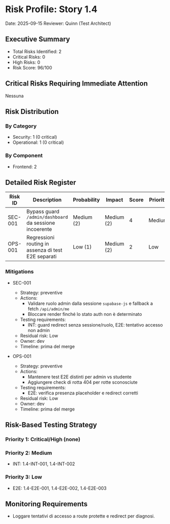 # Risk Profile: Story 1.4

Date: 2025-09-15
Reviewer: Quinn (Test Architect)

## Executive Summary

- Total Risks Identified: 2
- Critical Risks: 0
- High Risks: 0
- Risk Score: 96/100

## Critical Risks Requiring Immediate Attention

Nessuna

## Risk Distribution

### By Category

- Security: 1 (0 critical)
- Operational: 1 (0 critical)

### By Component

- Frontend: 2

## Detailed Risk Register

| Risk ID  | Description                                           | Probability | Impact | Score | Priority |
| -------- | ----------------------------------------------------- | ----------- | ------ | ----- | -------- |
| SEC-001  | Bypass guard `/admin/dashboard` da sessione incoerente| Medium (2)  | Medium (2) | 4   | Medium   |
| OPS-001  | Regressioni routing in assenza di test E2E separati   | Low (1)     | Medium (2) | 2   | Low      |

### Mitigations

- SEC-001
  - Strategy: preventive
  - Actions:
    - Validare ruolo admin dalla sessione `supabase-js` e fallback a fetch `/api/admin/me`
    - Bloccare render finché lo stato auth non è determinato
  - Testing requirements:
    - INT: guard redirect senza sessione/ruolo, E2E: tentativo accesso non admin
  - Residual risk: Low
  - Owner: dev
  - Timeline: prima del merge

- OPS-001
  - Strategy: preventive
  - Actions:
    - Mantenere test E2E distinti per admin vs studente
    - Aggiungere check di rotta 404 per rotte sconosciute
  - Testing requirements:
    - E2E: verifica presenza placeholder e redirect corretti
  - Residual risk: Low
  - Owner: dev
  - Timeline: prima del merge

## Risk-Based Testing Strategy

### Priority 1: Critical/High (none)

### Priority 2: Medium
- INT: 1.4-INT-001, 1.4-INT-002

### Priority 3: Low
- E2E: 1.4-E2E-001, 1.4-E2E-002, 1.4-E2E-003

## Monitoring Requirements

- Loggare tentativi di accesso a route protette e redirect per diagnosi.

